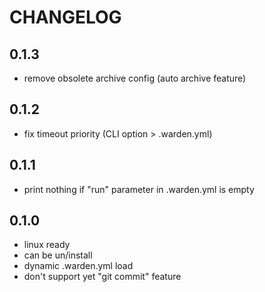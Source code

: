# CHANGELOG

## 0.1.3
- remove obsolete archive config (auto archive feature)

## 0.1.2
- fix timeout priority  (CLI  option > .warden.yml)

## 0.1.1
- print nothing if "run" parameter in .warden.yml is empty

## 0.1.0
- linux ready
- can be un/install
- dynamic .warden.yml load
- don't support yet "git commit" feature
